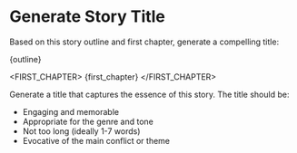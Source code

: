 # Generate Story Title

Based on this story outline and first chapter, generate a compelling title:

<OUTLINE>
{outline}
</OUTLINE>

<FIRST_CHAPTER>
{first_chapter}
</FIRST_CHAPTER>

Generate a title that captures the essence of this story. The title should be:
- Engaging and memorable
- Appropriate for the genre and tone
- Not too long (ideally 1-7 words)
- Evocative of the main conflict or theme 